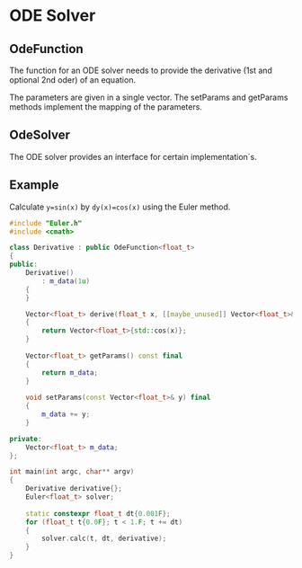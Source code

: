 # ODE Solver

## OdeFunction

The function for an ODE solver needs to provide the derivative (1st and optional 2nd oder) of an equation.

The parameters are given in a single vector. The setParams and getParams methods implement the mapping of the parameters. 

## OdeSolver

The ODE solver provides an interface for certain implementation´s. 

## Example

Calculate `y=sin(x)` by `dy(x)=cos(x)` using the Euler method. 

```cpp
#include "Euler.h"
#include <cmath>

class Derivative : public OdeFunction<float_t>
{
public:
    Derivative()
        : m_data(1u)
    {
    }

    Vector<float_t> derive(float_t x, [[maybe_unused]] Vector<float_t>& y) final
    {
        return Vector<float_t>{std::cos(x)};
    }
    
    Vector<float_t> getParams() const final
    {
        return m_data;
    }
    
    void setParams(const Vector<float_t>& y) final
    {
        m_data += y;
    }

private:
    Vector<float_t> m_data;
};

int main(int argc, char** argv)
{
    Derivative derivative{};
    Euler<float_t> solver;
    
    static constexpr float_t dt{0.001F};
    for (float_t t{0.0F}; t < 1.F; t += dt)
    {
        solver.calc(t, dt, derivative);
    }
}
```
